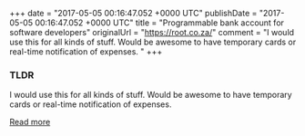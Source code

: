 +++
date = "2017-05-05 00:16:47.052 +0000 UTC"
publishDate = "2017-05-05 00:16:47.052 +0000 UTC"
title = "Programmable bank account for software developers"
originalUrl = "https://root.co.za/"
comment = "I would use this for all kinds of stuff. Would be awesome to have temporary cards or real-time notification of expenses. "
+++

### TLDR

I would use this for all kinds of stuff. Would be awesome to have temporary cards or real-time notification of expenses.

[Read more](https://root.co.za/)
